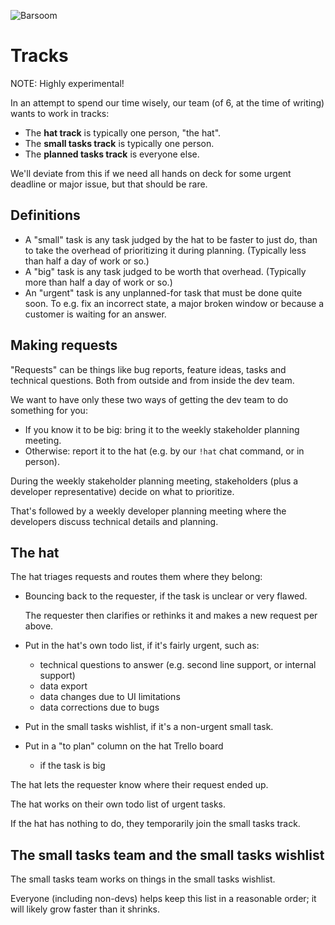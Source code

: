 ![Barsoom](http://barsoom.se/barsoom.png)

# Tracks

NOTE: Highly experimental!

In an attempt to spend our time wisely, our team (of 6, at the time of writing) wants to work in tracks:

* The **hat track** is typically one person, "the hat".
* The **small tasks track** is typically one person.
* The **planned tasks track** is everyone else.

We'll deviate from this if we need all hands on deck for some urgent deadline or major issue, but that should be rare.


## Definitions

* A "small" task is any task judged by the hat to be faster to just do, than to take the overhead of prioritizing it during planning. (Typically less than half a day of work or so.)
* A "big" task is any task judged to be worth that overhead. (Typically more than half a day of work or so.)
* An "urgent" task is any unplanned-for task that must be done quite soon. To e.g. fix an incorrect state, a major broken window or because a customer is waiting for an answer.


## Making requests

"Requests" can be things like bug reports, feature ideas, tasks and technical questions. Both from outside and from inside the dev team.

We want to have only these two ways of getting the dev team to do something for you:

* If you know it to be big: bring it to the weekly stakeholder planning meeting.
* Otherwise: report it to the hat (e.g. by our `!hat` chat command, or in person).

During the weekly stakeholder planning meeting, stakeholders (plus a developer representative) decide on what to prioritize.

That's followed by a weekly developer planning meeting where the developers discuss technical details and planning.


## The hat

The hat triages requests and routes them where they belong:

* Bouncing back to the requester, if the task is unclear or very flawed.

  The requester then clarifies or rethinks it and makes a new request per above.

* Put in the hat's own todo list, if it's fairly urgent, such as:
  - technical questions to answer (e.g. second line support, or internal support)
  - data export
  - data changes due to UI limitations
  - data corrections due to bugs

* Put in the small tasks wishlist, if it's a non-urgent small task.

* Put in a "to plan" column on the hat Trello board
  - if the task is big

The hat lets the requester know where their request ended up.

The hat works on their own todo list of urgent tasks.

If the hat has nothing to do, they temporarily join the small tasks track.


## The small tasks team and the small tasks wishlist

The small tasks team works on things in the small tasks wishlist.

Everyone (including non-devs) helps keep this list in a reasonable order; it will likely grow faster than it shrinks.
